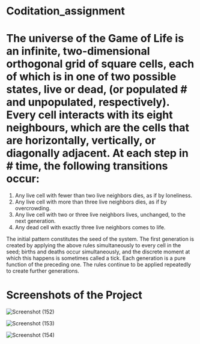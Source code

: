 # Coditation_assignment
# The universe of the Game of Life is an infinite, two-dimensional orthogonal grid of square cells, each of which is in one of two possible states, live or dead, (or populated # and unpopulated, respectively). Every cell interacts with its eight neighbours, which are the cells that are horizontally, vertically, or diagonally adjacent. At each step in # time, the following transitions occur:

1. Any live cell with fewer than two live neighbors dies, as if by loneliness.
2. Any live cell with more than three live neighbors dies, as if by overcrowding.
3. Any live cell with two or three live neighbors lives, unchanged, to the next generation.
4. Any dead cell with exactly three live neighbors comes to life.

 The initial pattern constitutes the seed of the system. The first generation is created by applying the above rules simultaneously to every cell in the seed; births and deaths occur simultaneously, and the discrete moment at which this happens is sometimes called a tick. Each generation is a pure function of the preceding one. The rules continue to be applied repeatedly to create further generations.

# Screenshots of the Project

![Screenshot (152)](https://user-images.githubusercontent.com/84495822/133319105-bd758014-5dd8-4c07-a2d9-c0acf285b2b9.png)

![Screenshot (153)](https://user-images.githubusercontent.com/84495822/133319156-1ef89c74-9f9b-4c28-a055-cde6f763e52c.png)

![Screenshot (154)](https://user-images.githubusercontent.com/84495822/133319186-4ee6e47d-e6bc-477c-99bc-2563d0835fba.png)
